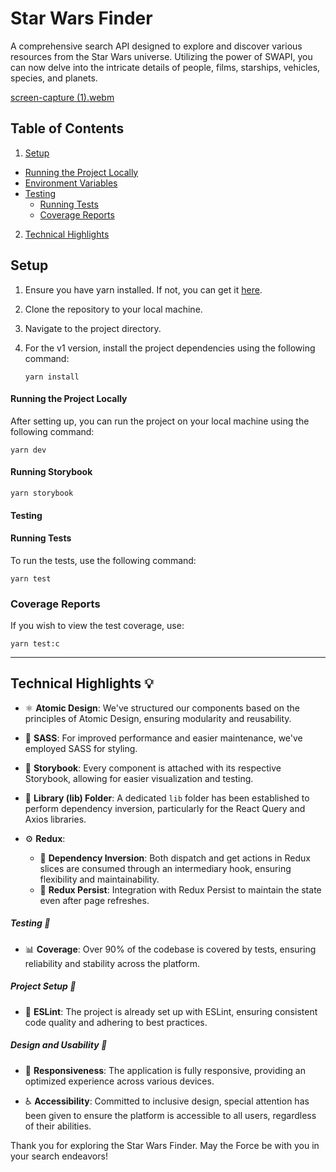 # Star Wars Finder

A comprehensive search API designed to explore and discover various resources from the Star Wars universe. Utilizing the power of SWAPI, you can now delve into the intricate details of people, films, starships, vehicles, species, and planets.

[screen-capture (1).webm](https://github.com/tjuandev/star-wars-finder/assets/67200208/f9c63b30-d142-4760-8b0e-b42f2f946d75)

## Table of Contents

1. [Setup](#setup)
  - [Running the Project Locally](#running-the-project-locally)
  - [Environment Variables](#environment-variables)
  - [Testing](#testing)
      - [Running Tests](#running-tests)
      - [Coverage Reports](#coverage-reports)
2. [Technical Highlights](#technical-highlights-bulb)

## Setup

1. Ensure you have yarn installed. If not, you can get it [here](https://classic.yarnpkg.com/en/docs/install/).
2. Clone the repository to your local machine.
3. Navigate to the project directory.
4. For the v1 version, install the project dependencies using the following command:

   ```
   yarn install
   ```

#### Running the Project Locally

After setting up, you can run the project on your local machine using the following command:

```
yarn dev
```

#### Running Storybook

```
yarn storybook
```

#### Testing

#### Running Tests

To run the tests, use the following command:

```
yarn test
```

### Coverage Reports

If you wish to view the test coverage, use:

```
yarn test:c
```

---


## Technical Highlights :bulb:

- :atom_symbol: **Atomic Design**: We've structured our components based on the principles of Atomic Design, ensuring modularity and reusability.
  
- :art: **SASS**: For improved performance and easier maintenance, we've employed SASS for styling.
  
- :book: **Storybook**: Every component is attached with its respective Storybook, allowing for easier visualization and testing.
  
- :file_folder: **Library (lib) Folder**: A dedicated `lib` folder has been established to perform dependency inversion, particularly for the React Query and Axios libraries.
  
- :gear: **Redux**: 
  - :link: **Dependency Inversion**: Both dispatch and get actions in Redux slices are consumed through an intermediary hook, ensuring flexibility and maintainability.
  - :floppy_disk: **Redux Persist**: Integration with Redux Persist to maintain the state even after page refreshes.

##### Testing :test_tube:

- :bar_chart: **Coverage**: Over 90% of the codebase is covered by tests, ensuring reliability and stability across the platform.

##### Project Setup :wrench:

- :no_entry_sign: **ESLint**: The project is already set up with ESLint, ensuring consistent code quality and adhering to best practices.

##### Design and Usability :iphone:

- :mobile_phone_off: **Responsiveness**: The application is fully responsive, providing an optimized experience across various devices.
  
- :wheelchair: **Accessibility**: Committed to inclusive design, special attention has been given to ensure the platform is accessible to all users, regardless of their abilities.



Thank you for exploring the Star Wars Finder. May the Force be with you in your search endeavors!
